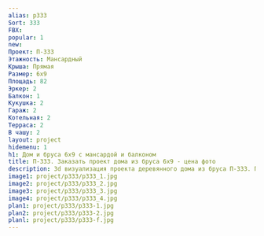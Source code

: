 ```yaml
---
alias: p333
Sort: 333
FBX: 
popular: 1
new: 
Проект: П-333
Этажность: Мансардный
Крыша: Прямая
Размер: 6х9
Площадь: 82
Эркер: 2
Балкон: 1
Кукушка: 2
Гараж: 2
Котельная: 2
Терраса: 2
В чашу: 2
layout: project
hidemenu: 1
h1: Дом и бруса 6х9 с мансардой и балконом
title: П-333. Заказать проект дома из бруса 6х9 - цена фото
description: 3d визуализация проекта деревянного дома из бруса П-333. Площадь 82 м2, размер 6х9. Вы можете внести любые изменения в проект.
image1: project/p333/p333_1.jpg
image2: project/p333/p333_2.jpg
image3: project/p333/p333_3.jpg
image4: project/p333/p333_4.jpg
plan1: project/p333/p333-1.jpg
plan2: project/p333/p333-2.jpg
planl: project/p333/p333-f.jpg
---
```

